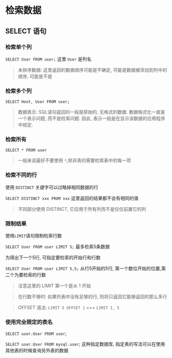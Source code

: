 # 检索数据

## SELECT 语句

### 检索单个列

`SELECT User FROM user;`  这里 `User` 是列名

> 未排序数据: 这里返回的数据顺序可能是不确定, 可能是数据被添加到列中的顺序, 可能是不是

### 检索多个列

`SELECT Host, User FROM user;` 

> 数据表示: SQL语句返回的一般是原始的, 无格式的数据. 数据格式化一直是一个表示问题, 而不是检索问题. 因此, 表示一般是在显示该数据的应用程序中规定.

### 检索所有

`SELECT * FROM user` 

> 一般来说最好不要使用 `*`,除非真的需要检索表中的每一项

### 检索不同的行

使用 `DISTINCT` 关键字可以过略掉相同数据的行

`SELECT DISTINCT xxx FROM xxx` 这里返回的结果都不会有相同的值

> 不同部分使用 DISTINCT, 它应用于所有列而不是仅仅前置它的列

### 限制结果

使用`LIMIT`语句限制检索行数

`SELECT User FROM user LIMIT 5;` 最多检索5条数据

为得出下一个5行, 可指定要检索的开始行和行数

`SELECT User FROM user LIMIT 5,5;` 从行5开始的5行, 第一个数位开始的位置,第二个为要检索的行数

> 注意这里的 LIMIT 第一个是从 1 开始

> 在行数不够时: 如果列表中没有足够的行, 则将只返回它能够返回的那么多行

> OFFSET 语法: `LIMIT 5 OFFSET 1` === `LIMIT 1, 5`


### 使用完全限定的表名

`SELECT user.User FROM user`;

`SELECT user.User FROM mysql.user`; 这种指定数据库, 指定表的写法可以在使用其他表的时候查询另外表的数据



